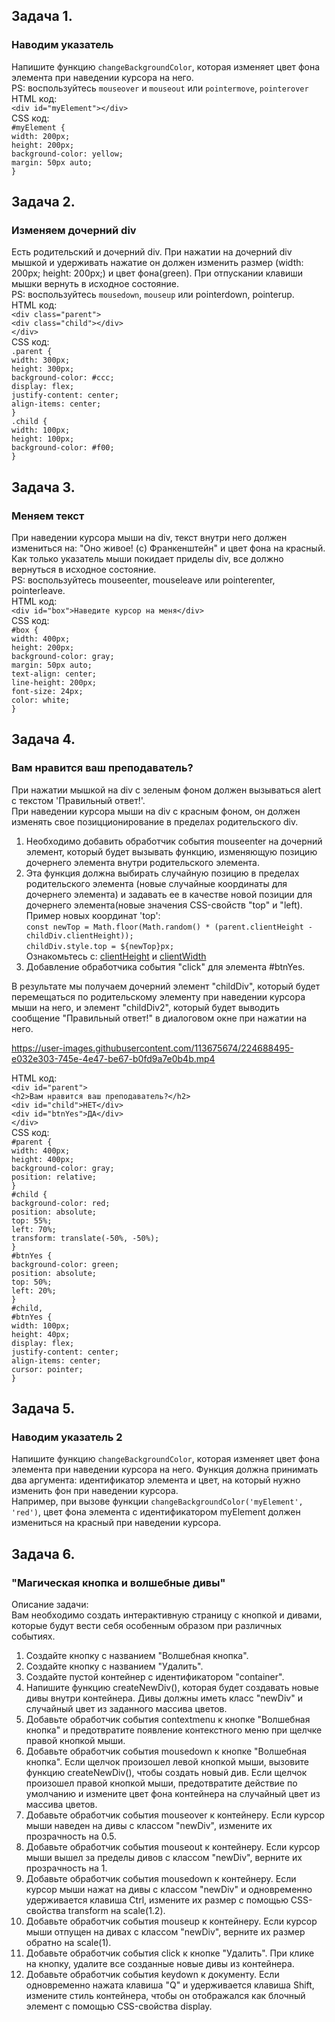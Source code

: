 ## Задача 1.   
### Наводим указатель  
Напишите функцию `changeBackgroundColor`, которая изменяет цвет фона элемента при наведении курсора на него.   
PS: воспользуйтесь `mouseover` и `mouseout` или `pointermove`, `pointerover`      
 HTML код:  
 `<div id="myElement"></div>`  
 CSS код:  
 `#myElement {`  
  `width: 200px;`  
  `height: 200px;`  
  `background-color: yellow;`  
 `margin: 50px auto;`  
`}`  

## Задача 2.   
### Изменяем дочерний div   
Есть родительский и дочерний div. При нажатии на дочерний div мышкой и удерживать нажатие он должен изменить размер (width: 200px; height: 200px;) и цвет фона(green). 
При отпускании клавиши мышки вернуть в исходное состояние.  
PS: воспользуйтесь `mousedown`, `mouseup` или  pointerdown, pointerup.  
HTML код:  
`<div class="parent">`  
  `<div class="child"></div>`  
`</div>`    
CSS код:  
  `.parent {`  
  `width: 300px;`  
  `height: 300px;`  
  `background-color: #ccc;`  
  `display: flex;`  
  `justify-content: center;`  
  `align-items: center;`  
`}`  
`.child {`  
  `width: 100px;`  
  `height: 100px;`  
  `background-color: #f00;`  
`}`  
  

## Задача 3.   
### Меняем текст  
При наведении курсора мыши на div, текст внутри него должен измениться на: "Оно живое! (c) Франкенштейн" и цвет фона на красный.  
Как только указатель мыши покидает приделы div, все должно вернуться в исходное состояние.  
PS: воспользуйтесь mouseenter, mouseleave или pointerenter, pointerleave. 	
HTML код:  
`<div id="box">Наведите курсор на меня</div>`   
CSS код:  
`#box {`  
  `width: 400px;`  
  `height: 200px;`  
  `background-color: gray;`  
  `margin: 50px auto;`  
  `text-align: center;`  
  `line-height: 200px;`  
  `font-size: 24px;`  
  `color: white;`  
`}`  


## Задача 4.   
### Вам нравится ваш преподаватель?  
При нажатии мышкой на div с зеленым фоном должен вызываться alert с текстом 'Правильный ответ!'.  
При наведении курсора мыши на div с красным фоном, он должен изменять свое позицционирование в пределах родительского div.  
1. Необходимо добавить обработчик события mouseenter на дочерний элемент, который будет вызывать функцию, изменяющую позицию дочернего элемента внутри родительского элемента.  
2. Эта функция должна выбирать случайную позицию в пределах родительского элемента (новые случайные координаты для дочернего элемента) и задавать ее в качестве новой позиции для дочернего элемента(новые значения CSS-свойств "top" и "left).  
Пример новых координат 'top':  
`const newTop = Math.floor(Math.random() * (parent.clientHeight - childDiv.clientHeight));`  
`childDiv.style.top = ${newTop}px;`  
Ознакомьтесь с: [clientHeight](https://developer.mozilla.org/ru/docs/Web/API/Element/clientHeight)   и [clientWidth](https://developer.mozilla.org/ru/docs/Web/API/Element/clientWidth)  
4. Добавление обработчика события "click" для элемента #btnYes.  

В результате мы получаем дочерний элемент "childDiv", который будет перемещаться по родительскому элементу при наведении курсора мыши на него, и элемент "childDiv2", который будет выводить сообщение "Правильный ответ!" в диалоговом окне при нажатии на него.  

https://user-images.githubusercontent.com/113675674/224688495-e032e303-745e-4e47-be67-b0fd9a7e0b4b.mp4  

HTML код:  
 `<div id="parent">`  
    `<h2>Вам нравится ваш преподаватель?</h2>`  
    `<div id="child">НЕТ</div>`  
    `<div id="btnYes">ДА</div>`  
  `</div>`  
  CSS код:  
`#parent {`  
  `width: 400px;`  
  `height: 400px;`  
  `background-color: gray;`  
  `position: relative;`  
`}`  
`#child {`  
  `background-color: red;`  
  `position: absolute;`  
  `top: 55%;`  
  `left: 70%;`  
  `transform: translate(-50%, -50%);`  
`}`  
`#btnYes {`  
  `background-color: green;`  
  `position: absolute;`  
  `top: 50%;`  
  `left: 20%;`  
`}`  
`#child,`  
`#btnYes {`  
  `width: 100px;`  
  `height: 40px;`  
  `display: flex;`  
  `justify-content: center;`  
  `align-items: center;`  
  `cursor: pointer;`  
`}`  



## Задача 5.   
### Наводим указатель 2 
Напишите функцию `changeBackgroundColor`, которая изменяет цвет фона элемента при наведении курсора на него. Функция должна принимать два аргумента: идентификатор элемента и цвет, на который нужно изменить фон при наведении курсора.  
Например, при вызове функции `changeBackgroundColor('myElement', 'red')`, цвет фона элемента с идентификатором myElement должен измениться на красный при наведении курсора.  

## Задача 6.   
### "Магическая кнопка и волшебные дивы"  
Описание задачи:  
Вам необходимо создать интерактивную страницу с кнопкой и дивами, которые будут вести себя особенным образом при различных событиях.  

1. Создайте кнопку с названием "Волшебная кнопка".
2. Создайте кнопку с названием "Удалить".
3. Создайте пустой контейнер с идентификатором "container".
4. Напишите функцию createNewDiv(), которая будет создавать новые дивы внутри контейнера. Дивы должны иметь класс "newDiv" и случайный цвет из заданного массива цветов.
5. Добавьте обработчик события contextmenu к кнопке "Волшебная кнопка" и предотвратите появление контекстного меню при щелчке правой кнопкой мыши.
6. Добавьте обработчик события mousedown к кнопке "Волшебная кнопка". Если щелчок произошел левой кнопкой мыши, вызовите функцию createNewDiv(), чтобы создать новый див. Если щелчок произошел правой кнопкой мыши, предотвратите действие по умолчанию и измените цвет фона контейнера на случайный цвет из массива цветов.
7. Добавьте обработчик события mouseover к контейнеру. Если курсор мыши наведен на дивы с классом "newDiv", измените их прозрачность на 0.5.
8. Добавьте обработчик события mouseout к контейнеру. Если курсор мыши вышел за пределы дивов с классом "newDiv", верните их прозрачность на 1.
9. Добавьте обработчик события mousedown к контейнеру. Если курсор мыши нажат на дивы с классом "newDiv" и одновременно удерживается клавиша Ctrl, измените их размер с помощью CSS-свойства transform на scale(1.2).
10. Добавьте обработчик события mouseup к контейнеру. Если курсор мыши отпущен на дивах с классом "newDiv", верните их размер обратно на scale(1).
11. Добавьте обработчик события click к кнопке "Удалить". При клике на кнопку, удалите все созданные новые дивы из контейнера.
12. Добавьте обработчик события keydown к документу. Если одновременно нажата клавиша "Q" и удерживается клавиша Shift, измените стиль контейнера, чтобы он отображался как блочный элемент с помощью CSS-свойства display.  
